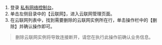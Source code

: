 1. 登录 [私有网络控制台](https://console.cloud.tencent.com/vpc/vpc?rid=1)。
2. 单击左侧目录中的【云联网】，进入云联网管理页面。
3. 在云联网列表中，找到需要删除的云联网实例所在行，单击操作栏中的【删除】并确认操作即可。
>删除云联网实例将导致连接断开，请您在执行此操作前确认业务信息。
